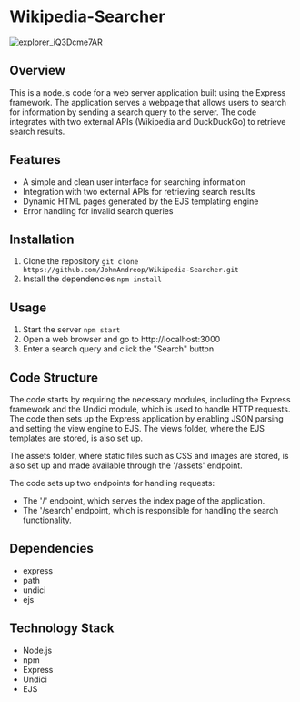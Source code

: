 # Wikipedia-Searcher

![explorer_iQ3Dcme7AR](https://user-images.githubusercontent.com/39243722/216575800-205f4260-93b7-4b6f-a631-3f5148b41875.gif)

## Overview

This is a node.js code for a web server application built using the Express framework. The application serves a webpage that allows users to search for information by sending a search query to the server. The code integrates with two external APIs (Wikipedia and DuckDuckGo) to retrieve search results.

## Features
- A simple and clean user interface for searching information
- Integration with two external APIs for retrieving search results
- Dynamic HTML pages generated by the EJS templating engine
- Error handling for invalid search queries

## Installation

1. Clone the repository `git clone https://github.com/JohnAndreop/Wikipedia-Searcher.git`
2. Install the dependencies `npm install`


## Usage

1. Start the server `npm start`
2. Open a web browser and go to http://localhost:3000
3. Enter a search query and click the "Search" button

## Code Structure

The code starts by requiring the necessary modules, including the Express framework and the Undici module, which is used to handle HTTP requests. The code then sets up the Express application by enabling JSON parsing and setting the view engine to EJS. The views folder, where the EJS templates are stored, is also set up.

The assets folder, where static files such as CSS and images are stored, is also set up and made available through the '/assets' endpoint.

The code sets up two endpoints for handling requests:
- The '/' endpoint, which serves the index page of the application.
- The '/search' endpoint, which is responsible for handling the search functionality.

## Dependencies

- express
- path
- undici
- ejs

## Technology Stack

- Node.js
- npm
- Express
- Undici
- EJS
